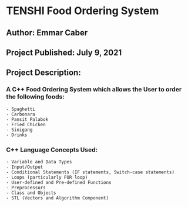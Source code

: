# TENSHI Food Ordering System

## Author: Emmar Caber	
## Project Published: July 9, 2021
	
## Project Description: 
### A C++ Food Ordering System which allows the User to order the following foods:
	- Spaghetti
	- Carbonara
	- Pansit Palabok
	- Fried Chicken
	- Sinigang
	- Drinks
		
### C++ Language Concepts Used:
	- Variable and Data Types
	- Input/Output
	- Conditional Statements (IF statements, Switch-case statements)
	- Loops (particularly FOR loop)
	- User-defined and Pre-defined Functions
	- Preprocessors
	- Class and Objects 
	- STL (Vectors and Algorithm Component)
